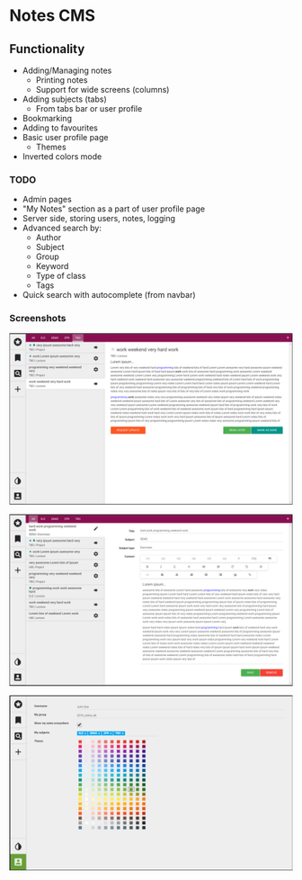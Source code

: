 # Notes CMS

## Functionality

- Adding/Managing notes
	- Printing notes
	- Support for wide screens (columns)
- Adding subjects (tabs)
	- From tabs bar or user profile
- Bookmarking
- Adding to favourites
- Basic user profile page
	- Themes
- Inverted colors mode

### TODO

- Admin pages
- "My Notes" section as a part of user profile page
- Server side, storing users, notes, logging
- Advanced search by:
	- Author
	- Subject
	- Group
	- Keyword
	- Type of class
	- Tags
- Quick search with autocomplete (from navbar)

### Screenshots

![](screenshots/Browsing.png)

![](screenshots/EditorView.png)

![](screenshots/UserProfile.png)
